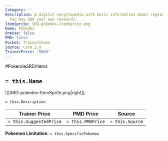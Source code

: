 ```yaml
---
Category: ''
Description: A digital encyclopedia with basic information about regional Pokemon.
  You may add your own research.
ItemSprite: SRD-pokedex-ItemSprite.png
Name: Pokedex
OneUse: false
PMD: false
Pocket: TrainerItems
Source: Core 2.0
TrainerPrice: '5000'
---
```


#PokeroleSRD/Items

## `= this.Name`

![[SRD-pokedex-ItemSprite.png|right]]

*`= this.Description`*

| Trainer Price           | PMD Price         | Source | 
| ----------------------- | ----------------- | ------ |
| `= this.SuggestedPrice` | `= this.PMDPrice` | `= this.Source`

**Pokemon Limitation**: `= this.SpecificPokemon`

